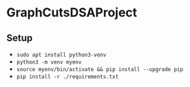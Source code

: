 # GraphCutsDSAProject

## Setup
  -  ``` sudo apt install python3-venv ```
  -  ``` python3 -m venv myenv  ```
  -  ``` source myenv/bin/activate && pip install --upgrade pip ```
  -  ``` pip install -r ./requirements.txt ```
